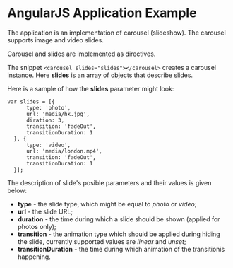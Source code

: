 # AngularJS Application Example

The application is an implementation of carousel (slideshow). The carousel supports image and video slides.

Carousel and slides are implemented as directives.

The snippet `<carousel slides="slides"></carousel>` creates a carousel instance. Here **slides** is an array of objects that describe slides.

Here is a sample of how the **slides** parameter might look:
```
var slides = [{
      type: 'photo',
      url: 'media/hk.jpg',
      diration: 3,
      transition: 'fadeOut',
      transitionDuration: 1
  }, {
      type: 'video',
      url: 'media/london.mp4',
      transition: 'fadeOut',
      transitionDuration: 1
  }];
```

The description of slide's posible parameters and their values is given below:

- **type** - the slide type, which might be equal to *photo* or *video*;
- **url** - the slide URL;
- **duration** - the time during which a slide should be shown (applied for photos only);
- **transition** - the animation type which should be applied during hiding the slide, currently supported values are *linear* and *unset*;
- **transitionDuration** - the time during which animation of the transitionis happening.








